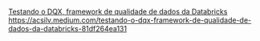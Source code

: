 [Testando o DQX, framework de qualidade de dados da Databricks
https://acsilv.medium.com/testando-o-dqx-framework-de-qualidade-de-dados-da-databricks-81df264ea131
](https://medium.com/@acsilv/exploring-dqx-databricks-data-quality-framework-f038b28b0432)
